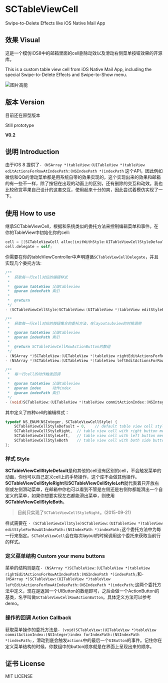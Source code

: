 # SCTableViewCell
Swipe-to-Delete Effects like iOS Native Mail App

## 效果 Visual

这是一个模仿iOS8中的邮箱里面的cell删除动效以及滑动右侧菜单按钮效果的开源库。

This is a custom table view cell from iOS Native Mail App, including the special Swipe-to-Delete Effects and Swipe-to-Show menu.

![图片高能](https://raw.githubusercontent.com/SergioChan/SCTableViewCell/master/intro1.gif)

## 版本 Version

目前还在原型版本 

Still prototype

**V0.2**

## 说明 Introduction
由于iOS 8 提供了`- (NSArray *)tableView:(UITableView *)tableView editActionsForRowAtIndexPath:(NSIndexPath *)indexPath` 这个API，因此例如微信和QQ的滑动菜单都是用系统自带的效果实现的，这个实现出来的效果和邮箱的有一些不一样，除了按钮在出现的动画上的区别，还有删除的交互和动效。我也比较欣赏苹果自己设计的这套交互，使用起来十分的爽，因此尝试着模仿实现了一下。

## 使用 How to use

继承SCTableViewCell，根据和系统类似的委托方法来控制编辑菜单和事件。在你的TableView中初始化你的cell:

```Objective-C
cell = [[SCTableViewCell alloc]initWithStyle:UITableViewCellStyleDefault reuseIdentifier:@"reuseIdentifier" inTableView:self.tableView withSCStyle:SCTableViewCellStyleRight];
cell.delegate = self;
```

你需要在你的tableViewController中声明遵循`SCTableViewCellDelegate`，并且实现几个委托方法:

```Objective-C
/**
 *  获取每一行cell对应的编辑样式
 *
 *  @param tableView 父级tableview
 *  @param indexPath 索引
 *
 *  @return
 */
- (SCTableViewCellStyle)SCTableView:(UITableView *)tableView editStyleForRowAtIndexPath:(NSIndexPath *)indexPath;

/**
 *  获取每一行cell对应的按钮集合的委托方法，在layoutsubview的时候调用
 *
 *  @param tableView 父级tableview
 *  @param indexPath 索引
 *
 *  @return SCTableViewCellRowActionButton的数组
 */
- (NSArray *)SCTableView:(UITableView *)tableView rightEditActionsForRowAtIndexPath:(NSIndexPath *)indexPath;
- (NSArray *)SCTableView:(UITableView *)tableView leftEditActionsForRowAtIndexPath:(NSIndexPath *)indexPath;

/**
 *  每一行cell的动作触发回调
 *
 *  @param tableView 父级tableview
 *  @param index     动作index
 *  @param indexPath 索引
 */
- (void)SCTableView:(UITableView *)tableView commitActionIndex:(NSInteger)index forIndexPath:(NSIndexPath *)indexPath;
```

其中定义了四种cell的编辑样式：

```Objective-C
typedef NS_ENUM(NSInteger, SCTableViewCellStyle) {
    SCTableViewCellStyleDefault = 0,    // default table view cell style, just like UITableViewCell
    SCTableViewCellStyleRight,  // table view cell with right button menu
    SCTableViewCellStyleLeft,   // table view cell with left button menu
    SCTableViewCellStyleBoth    // table view cell with both side button menu
};
```
### 样式 Style
**SCTableViewCellStyleDefault**是和其他的cell没有区别的cell，不会触发菜单的动画，你也可以自己定义cell上的手势操作，这个库不会做其他操作。**SCTableViewCellStyleRight**和**SCTableViewCellStyleLeft**就代表着只开放右侧或左侧滑动菜单，在邮箱中你也可以看到不管是左侧还是右侧你都能滑出一个自定义的菜单，如果你想要实现左右都能滑出菜单，则使用**SCTableViewCellStyleBoth**。

> 目前只实现了`SCTableViewCellStyleRight`。(2015-09-21)

样式需要在
`- (SCTableViewCellStyle)SCTableView:(UITableView *)tableView editStyleForRowAtIndexPath:(NSIndexPath *)indexPath;`这个委托方法中为每一行来指定。`SCTableViewCell`会在每次layout的时候调用这个委托来获取当前行的样式。

### 定义菜单结构 Custom your menu buttons
菜单的结构则是在`- (NSArray *)SCTableView:(UITableView *)tableView rightEditActionsForRowAtIndexPath:(NSIndexPath *)indexPath;`和`- (NSArray *)SCTableView:(UITableView *)tableView leftEditActionsForRowAtIndexPath:(NSIndexPath *)indexPath;`这两个委托方法中定义，现在是返回一个UIButton的数组即可，之后会做一个ActionButton的基类，名字叫做`SCTableViewCellRowActionButton`。具体定义方法可以参考demo。

### 操作的回调 Action Callback
获取菜单操作的委托方法是`- (void)SCTableView:(UITableView *)tableView commitActionIndex:(NSInteger)index forIndexPath:(NSIndexPath *)indexPath;`，滑动到底会触发`actions`中的最后一个`UIButton`的事件。记住你在定义菜单结构的时候，你数组中的button顺序就是在界面上呈现出来的顺序。

## 证书 License
MIT LICENSE